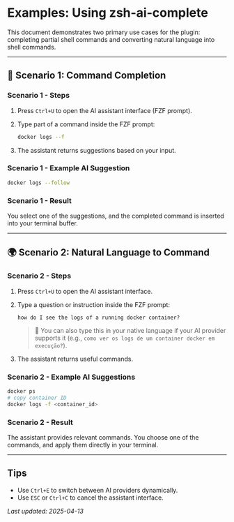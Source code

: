 # Examples: Using zsh-ai-complete

This document demonstrates two primary use cases for the plugin: completing partial shell commands and converting natural language into shell commands.

---

## 🧠 Scenario 1: Command Completion

### Scenario 1 - Steps

1. Press `Ctrl+U` to open the AI assistant interface (FZF prompt).
2. Type part of a command inside the FZF prompt:

   ```zsh
   docker logs --f
   ```

3. The assistant returns suggestions based on your input.

### Scenario 1 - Example AI Suggestion

```zsh
docker logs --follow
```

### Scenario 1 - Result

You select one of the suggestions, and the completed command is inserted into your terminal buffer.

---

## 🌍 Scenario 2: Natural Language to Command

### Scenario 2 - Steps

1. Press `Ctrl+U` to open the AI assistant interface.
2. Type a question or instruction inside the FZF prompt:

   ```text
   how do I see the logs of a running docker container?
   ```

   > 💬 You can also type this in your native language if your AI provider supports it (e.g., `como ver os logs de um container docker em execução?`).

3. The assistant returns useful commands.

### Scenario 2 - Example AI Suggestions

```zsh
docker ps
# copy container ID
docker logs -f <container_id>
```

### Scenario 2 - Result

The assistant provides relevant commands. You choose one of the commands, and apply them directly in your terminal.

---

## Tips

- Use `Ctrl+E` to switch between AI providers dynamically.
- Use `ESC` or `Ctrl+C` to cancel the assistant interface.

_Last updated: 2025-04-13_
